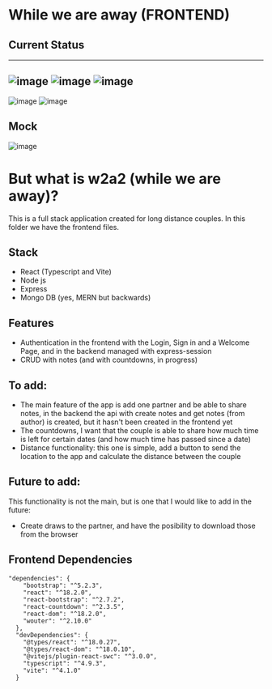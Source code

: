 # While we are away (FRONTEND)

## Current Status
---
![image](https://user-images.githubusercontent.com/77643820/226196861-bbfada80-4b11-48d7-b950-ed0e4df0b5d8.png)
![image](https://user-images.githubusercontent.com/77643820/226196871-4c3f0567-36f6-4a7a-989c-03d2423121b0.png)
![image](https://user-images.githubusercontent.com/77643820/226196894-d96b0287-68f2-4c98-a0ef-042b701cb89f.png)
---
![image](https://user-images.githubusercontent.com/77643820/226196946-e918ae11-2d9c-4f7d-9275-0391780fc92d.png)
![image](https://user-images.githubusercontent.com/77643820/226196658-b9a8a0d0-8630-4cd4-989d-41c87b07357a.png)
## Mock
![image](https://user-images.githubusercontent.com/77643820/226242634-f7fe66da-e76a-4516-b23a-b11528c758cb.png)
# But what is w2a2 (while we are away)? 
This is a full stack application created for long distance couples. In this folder we have the frontend files.
## Stack
- React (Typescript and Vite)
- Node js
- Express
- Mongo DB
(yes, MERN but backwards)
## Features
- Authentication in the frontend with the Login, Sign in and a Welcome Page, and in the backend managed with express-session
- CRUD with notes (and with countdowns, in progress)
## To add:
- The main feature of the app is add one partner and be able to share notes, in the backend the api with create notes and get notes (from author) is created, but it hasn't been created in the frontend yet
- The countdowns, I want that the couple is able to share how much time is left for certain dates (and how much time has passed since a date)
- Distance functionality: this one is simple, add a button to send the location to the app and calculate the distance between the couple
## Future to add:
This functionality is not the main, but is one that I would like to add in the future:
- Create draws to the partner, and have the posibility to download those from the browser 

## Frontend Dependencies
```
"dependencies": {
    "bootstrap": "^5.2.3",
    "react": "^18.2.0",
    "react-bootstrap": "^2.7.2",
    "react-countdown": "^2.3.5",
    "react-dom": "^18.2.0",
    "wouter": "^2.10.0"
  },
  "devDependencies": {
    "@types/react": "^18.0.27",
    "@types/react-dom": "^18.0.10",
    "@vitejs/plugin-react-swc": "^3.0.0",
    "typescript": "^4.9.3",
    "vite": "^4.1.0"
  }
```
